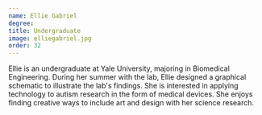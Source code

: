 ```yaml
---
name: Ellie Gabriel
degree: 
title: Undergraduate
image: elliegabriel.jpg
order: 32
---
```

Ellie is an undergraduate at Yale University, majoring in Biomedical Engineering. During her summer with the lab, Ellie designed a graphical schematic to illustrate the lab's findings. She is interested in applying technology to autism research in the form of medical devices. She enjoys finding creative ways to include art and design with her science research.